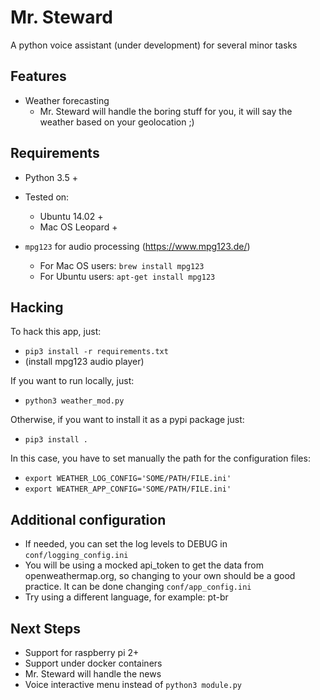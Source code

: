 # Mr. Steward
A python voice assistant (under development) for several minor tasks

## Features

- Weather forecasting
  - Mr. Steward will handle the boring stuff for you, it will say the weather based on your geolocation  ;) 

## Requirements

- Python 3.5 +

- Tested on: 
  - Ubuntu 14.02 +
  - Mac OS Leopard +

- `mpg123` for audio processing (https://www.mpg123.de/)
  - For Mac OS users: `brew install mpg123`
  - For Ubuntu users: `apt-get install mpg123`   

## Hacking

To hack this app, just:
- `pip3 install -r requirements.txt`
- (install mpg123 audio player)

If you want to run locally, just:
- `python3 weather_mod.py`

Otherwise, if you want to install it as a pypi package just:
- `pip3 install .`

In this case, you have to set manually the path for the configuration files:
- `export WEATHER_LOG_CONFIG='SOME/PATH/FILE.ini'`
- `export WEATHER_APP_CONFIG='SOME/PATH/FILE.ini'`

## Additional configuration

- If needed, you can set the log levels to DEBUG in `conf/logging_config.ini`
- You will be using a mocked api_token to get the data from openweathermap.org, so changing to your own should be a good practice. It can be done changing `conf/app_config.ini`
- Try using a different language, for example: pt-br

## Next Steps
- Support for raspberry pi 2+
- Support under docker containers
- Mr. Steward will handle the news
- Voice interactive menu instead of `python3 module.py`